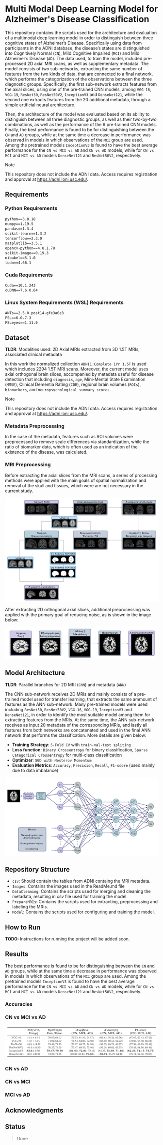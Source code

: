 # Multi Modal Deep Learning Model for Alzheimer's Disease Classification

This repository contains the scripts used for the architecture and evaluation of a multimodal deep learning model in order to distinguish between three cognitive states of Alzheimer’s Disease. 
Specifically using data from participants in the ADNI database, the disease’s states are distinguished into Cognitively Normal (`CN`), Mild Cognitive Impaired (`MCI`) and Mild Alzheimer’s Disease
(`AD`). 
The data used, to train the model, included pre-processed 2D axial MRI scans, as well as supplementary metadata. 
The model consists of two sub-networks, extracting the same number of features from the two kinds of data, that are connected to a final network, which performs the categorization of the observations between the three diagnostic groups. 
Specifically, the first sub-network extracts features from the axial slices, using one of the pre-trained CNN models, among `VGG-16`, `VGG-19`, `ResNet50`, `ResNet50V2`, `InceptionV3` and `DenseNet121`, while the second one extracts features from the 20 additional metadata, through a simple artificial neural architecture.

Then, the architecture of the model was evaluated based on its ability to distinguish between all three diagnostic groups, as well as their two-by-two combinations, as well as the performance of the 6 pre-trained CNN models. 
Finally, the best performance is found to be for distinguishing between the `CN` and `AD` groups, while at the same time a decrease in performance was observed in models in which observations of the `MCI` group are used.
Among the pretrained models `InceptionV3` is found to have the best average performance for the `CN vs MCI vs AD` and `CN vs AD` models, while for `CN vs MCI` and `MCI vs AD` models `DenseNet121` and `ResNet50V2`, respectively.

> [!NOTE] 
> This repository does not include the ADNI data. Access requires registration and approval at https://adni.loni.usc.edu/.

## Requirements

### Python Requirements
```
python==3.8.18
numpy==1.19.5
pandas==1.3.4
scikit-learn==1.3.2
tensorflow==2.3.0
matplotlib==3.5.1
opencv-python==4.8.1.78
scikit-image==0.19.3
nibabel==5.1.0
tqdm==4.66.1
```

### Cuda Requirements
```
Cuda==10.1.243
cuDNN==7.6.0.64
```

### Linux System Requirements (WSL) Requirements
```
ANTs==2.5.0.post14-gfe3a0e3
FSL==6.0.7.3
FSLeyes==1.11.0
```


## Dataset

**TLDR**: Modalities used: 2D Axial MRIs extracted from 3D 1.5T MRIs, associated clinical metadata

In this work the normalized collection `ADNI1:Complete 1Yr 1.5T` is used which includes 2294 1.5T MRI scans.
Moreover, the current model uses axial orthogonal brain slices, accompanied by metadata useful for disease detection that including `diagnosis`, `age`, Mini-Mental State Examination (`MMSE`), Clinical Dementia Rating (`CDR`), regional brain volumes (`ROIs`), `biomarkers`, and `neuropsychological summary scores`.

> [!NOTE] 
> This repository does not include the ADNI data. Access requires registration and approval at https://adni.loni.usc.edu/.

### Metadata Preprocessing
In the case of the metadata, features such as ROI volumes were preprocessed to remove scale differences via standardization, while the ratio of biomarker data, which is often used as an indication of the existence of the disease, was calculated.
 
### MRI Preprocessing
Before extracting the axial slices from the MRI scans, a series of processing methods were applied with the main goals of spatial normalization and removal of the skull and tissues, which were are not necessary in the current study.

![](./Images/3D_Preprocessing.PNG)

After extracting 2D orthogonal axial slices, additional preprocessing was applied with the primary goal of reducing noise, as is shown in the image below:

<p align="center">
  <img src="./Images/2D_Preprocessing.PNG" alt="Description"/>
</p>



## Model Architecture
**TLDR**: Parallel branches for 2D MRI (`CNN`) and metadata (`ANN`)

The CNN sub-network receives 2D MRIs and mainly consists of a pre-trained model used for transfer learning, that extracts the same ammount of features as the ANN sub-network.
Many pre-trained models were used including `ResNet50`, `ResNet50V2`, `VGG-16`, `VGG-19`, `InceptionV3` and `DenseNet121`, in order to identify the most suitable model among them for extracting features from the MRIs. 
At the same time, the ANN sub-network receives as input 20 metadata of the corresponding MRIs, and lastly all features from both networks are concatenated and used in the final ANN network that performs the classification. More details are given below:

- **Training Strategy**: `5-Fold CV` with `train-val-test spliting`
- **Loss function**: `Binary Crossentropy` for binary classification, `Sparse Categorical Crossentropy` for multi-class classification
- **Optimizer**: `SGD with Nesterov Momentum`
- **Evaluation Metrics**: `Accuracy`, `Precision`, `Recall`, `F1-score` (used mainly due to data imbalance)

![](./Images/Model.PNG)



## Repository Structure

* `csv`: Should contain the tables from ADNI containg the MRI metadata.
* `Images`: Contains the images used in the ReadMe.md file
* `DataCleaning`: Contains the scripts used for merging and cleaning the metadata, resulting in csv file used for training the model.
* `PrepareMRIs`: Contains the scripts used for extracting, preprocessing and labeling the MRIs.
* `Model`: Contains the scripts used for configuring and training the model.


## How to Run
**TODO:** Instructions for running the project will be added soon.

## Results

The best performance is found to be for distinguishing between the `CN` and `AD` groups, while at the same time a decrease in performance was observed in models in which observations of the `MCI` group are used.
Among the pretrained models `InceptionV3` is found to have the best average performance for the `CN vs MCI vs AD` and `CN vs AD` models, while for `CN vs MCI` and `MCI vs AD` models `DenseNet121` and `ResNet50V2`, respectively.

### Accuracies


### CN vs MCI vs AD
![](./Images/CNvsMCIvsAD.PNG)

### CN vs AD

### CN vs MCI

### MCI vs AD

## Acknowledgments

## Status
> Done
